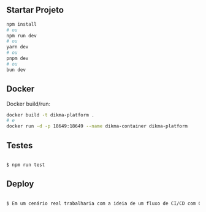 ## Startar Projeto

```bash
npm install
# ou
npm run dev
# ou
yarn dev
# ou
pnpm dev
# ou
bun dev
```

## Docker

Docker build/run:

```bash
docker build -t dikma-platform .
# e
docker run -d -p 18649:18649 --name dikma-container dikma-platform
```

## Testes

```bash

$ npm run test

```

## Deploy

```bash

$ Em um cenário real trabalharia com a ideia de um fluxo de CI/CD com Github Actions (Workflow) + AWS S3, Vercel ou Netlify.

```
